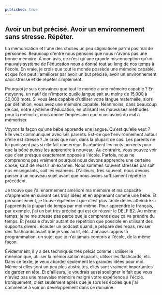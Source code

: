 ```yaml
---
published: true
---
```

## Avoir un but précisé. Avoir un environnement sans stresse. Répéter.

La mémorisation et l'une des choses un peu stigmatisée parmi pas mal de personnes. Beaucoup d'entre nous pensons que nous n'avons pas une bonne mémoire. À mon avis, ce n'est qu'une grande misconception qu'un mauvais système de l'éducation nous a donné tout au long de nos temps à l'école. En vraie, je crois que tout le monde possède une mémoire capable, et que l'on peut l'améliorer par avoir un but précisé, avoir un environnement sans stresse et de répéter simplement.

Pourquoi je suis convaincu que tout le monde a une mémoire capable ? En moyenne, un natif de n'importe quelle langue sait au moins de 15,000 à 20,000 mots. Si vous êtes capable d'utiliser votre langue maternelle, alors par définition, vous avez une mémoire capable. Néanmoins, dans beaucoup de cas, notre système d'éducation, en utilisant les mauvaises méthodes pour la mémoire, nous donne l'impression que nous avons du mal à mémoriser.

Voyons la façon qu'une bébé apprende une langue. Qu'est qu'elle veut ? Elle veut communiquer avec ses parents. Est-ce que l'environnement autour d'elle est stressé ? Je crois que non, dans la plupart de cas. Les parents ne lui punissent pas si elle fait une erreur. Ils répètent les mots corrects pour que la bébé puisse les apprendre à nouveau. Au contraire, vous pouvez voir que c'est presque exactement opposé à l'école. Parfois, nous ne comprenons pas vraiment pourquoi nous devons apprendre une certaine chose, sauf de réussir un examen. Nous sommes souvent stressés par soit nos enseignants, soit les examens. D'ailleurs, très souvent, nous devons passer à un nouveau sujet avant que nous avons suffisament répété le précédent.

Je trouve que j'ai énormement amélioré ma mémoire et ma capacité d'apprendre en suivant ces trois idées et en apprenant comme une bébé. Et personellement, je trouve également que c'est plus facile de les atteindre si j'apprends la plupart de temps par moi-même. Pour apprendre le français, par exemple, j'ai un but très précisé qui est de réussir le DELF B2. Au même temps, je ne me stresse pas parce que je comprends que ça va prendre du temps. Et j'essaie d'avoir autant de répétition que possible en utilisant des supports divers : écouter un podcast quand je prépare des repas, réviser des flashcards avant que je vais au lit, etc. J'ai aussi appris la programmation, un sujet que je n'ai jamais compris à l'école, de la même façon.  

Évidemment, il y a des techniques très précis comme : utiliser le mnémonique, utiliser la mémorisation éspacés, utilser les flashcards, etc. Dans ce texte, je veux aborder seulement les grandes idées pour moi. Même si elles sont un peu plus abstraites, elles sont vraiment importantes de garder en tête. Et d'ailleurs, je voudrais aussi souligner le fait que vous n'aviez pas une mauvaise mémoire malgré votre expérience à l'école. Ironiquement, c'est seulement après que je sors les écoles que j'ai commencé à voir un développement dans ce domaine.
